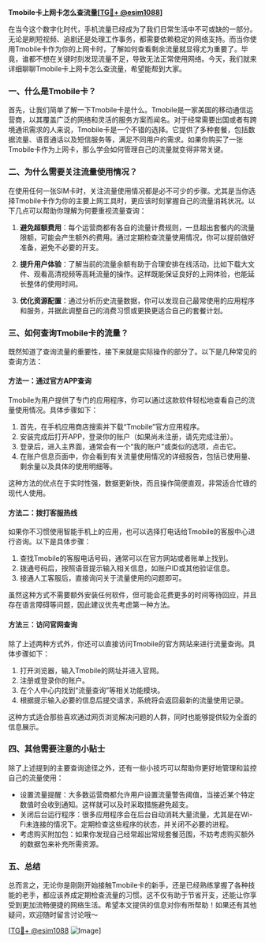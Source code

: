 **Tmobile卡上网卡怎么查流量[[TG💪+ @esim1088](https://t.me/s/esim1088)]**

在当今这个数字化时代，手机流量已经成为了我们日常生活中不可或缺的一部分。无论是刷短视频、追剧还是处理工作事务，都需要依赖稳定的网络支持。而当你使用Tmobile卡作为你的上网卡时，了解如何查看剩余流量就显得尤为重要了。毕竟，谁都不想在关键时刻发现流量不足，导致无法正常使用网络。今天，我们就来详细聊聊Tmobile卡上网卡怎么查流量，希望能帮到大家。

### 一、什么是Tmobile卡？

首先，让我们简单了解一下Tmobile卡是什么。Tmobile是一家美国的移动通信运营商，以其覆盖广泛的网络和灵活的服务方案而闻名。对于经常需要出国或者有跨境通讯需求的人来说，Tmobile卡是一个不错的选择。它提供了多种套餐，包括数据流量、语音通话以及短信服务等，满足不同用户的需求。如果你购买了一张Tmobile卡作为上网卡，那么学会如何管理自己的流量就变得非常关键。

### 二、为什么需要关注流量使用情况？

在使用任何一张SIM卡时，关注流量使用情况都是必不可少的步骤。尤其是当你选择Tmobile卡作为你的主要上网工具时，更应该时刻掌握自己的流量消耗状况。以下几点可以帮助你理解为何要重视流量查询：

1. **避免超额费用**：每个运营商都有各自的流量计费规则，一旦超出套餐内的流量限额，可能会产生额外的费用。通过定期检查流量使用情况，你可以提前做好准备，避免不必要的开支。
   
2. **提升用户体验**：了解当前的流量余额有助于合理安排在线活动，比如下载大文件、观看高清视频等高耗流量的操作。这样既能保证良好的上网体验，也能延长整体的使用时间。

3. **优化资源配置**：通过分析历史流量数据，你可以发现自己最常使用的应用程序和服务，并据此调整自己的消费习惯或更换更适合自己的套餐计划。

### 三、如何查询Tmobile卡的流量？

既然知道了查询流量的重要性，接下来就是实际操作的部分了。以下是几种常见的查询方法：

#### 方法一：通过官方APP查询

Tmobile为用户提供了专门的应用程序，你可以通过这款软件轻松地查看自己的流量使用情况。具体步骤如下：

1. 首先，在手机应用商店搜索并下载“Tmobile”官方应用程序。
2. 安装完成后打开APP，登录你的账户（如果尚未注册，请先完成注册）。
3. 登录后，进入主界面，通常会有一个“我的账户”或类似的选项，点击它。
4. 在账户信息页面中，你会看到有关流量使用情况的详细报告，包括已使用量、剩余量以及具体的使用明细等。

这种方法的优点在于实时性强，数据更新快，而且操作简便直观，非常适合忙碌的现代人使用。

#### 方法二：拨打客服热线

如果你不习惯使用智能手机上的应用，也可以选择打电话给Tmobile的客服中心进行咨询。以下是具体步骤：

1. 查找Tmobile的客服电话号码，通常可以在官方网站或者账单上找到。
2. 拨通号码后，按照语音提示输入相关信息，如账户ID或其他验证信息。
3. 接通人工客服后，直接询问关于流量使用的问题即可。

虽然这种方式不需要额外安装任何软件，但可能会花费更多的时间等待回应，并且存在语言障碍等问题，因此建议优先考虑第一种方法。

#### 方法三：访问官网查询

除了上述两种方式外，你还可以直接访问Tmobile的官方网站来进行流量查询。具体步骤如下：

1. 打开浏览器，输入Tmobile的网址并进入官网。
2. 注册或登录你的账户。
3. 在个人中心内找到“流量查询”等相关功能模块。
4. 根据提示输入必要的信息后提交请求，系统将会返回最新的流量使用记录。

这种方式适合那些喜欢通过网页浏览解决问题的人群，同时也能够提供较为全面的信息展示。

### 四、其他需要注意的小贴士

除了上述提到的主要查询途径之外，还有一些小技巧可以帮助你更好地管理和监控自己的流量使用：

- 设置流量提醒：大多数运营商都允许用户设置流量警告阈值，当接近某个特定数值时会收到通知。这样就可以及时采取措施避免超支。
- 关闭后台运行程序：很多应用程序会在后台自动消耗大量流量，尤其是在Wi-Fi未连接的情况下。定期检查这些程序的状态，并关闭不必要的进程。
- 考虑购买附加包：如果你发现自己经常超出常规套餐范围，不妨考虑购买额外的数据包来补充所需资源。

### 五、总结

总而言之，无论你是刚刚开始接触Tmobile卡的新手，还是已经熟练掌握了各种技能的老手，都应该养成定期检查流量的习惯。这不仅有助于节省开支，还能让你享受到更加流畅便捷的网络生活。希望本文提供的信息对你有所帮助！如果还有其他疑问，欢迎随时留言讨论哦～

[[TG💪+ @esim1088](https://t.me/s/esim1088) ![Image](https://i.postimg.cc/4NQfJmqS/Snipaste-2025-05-13-00-14-12.png)]